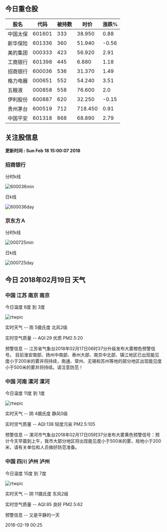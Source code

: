 
## 今日重仓股 

|股名|代码|被持数|时价|涨跌%|
|---|---|---|---|---|
|中国太保|601601|333|38.950|0.88|
|新华保险|601336|360|51.940|-0.56|
|美的集团|000333|423|56.920|2.91|
|工商银行|601398|445|6.880|1.18|
|招商银行|600036|536|31.370|1.49|
|格力电器|000651|552|54.240|3.51|
|五粮液|000858|558|76.600|2.0|
|伊利股份|600887|620|32.250|-0.15|
|贵州茅台|600519|712|718.450|0.91|
|中国平安|601318|868|68.890|2.79|

## 关注股信息
**更新时间 : Sun Feb 18 15:00:07 2018**
### 招商银行 
分时k线

![600036min](http://image.sinajs.cn/newchart/min/n/sh600036.gif)

日k线

![600036day](http://image.sinajs.cn/newchart/daily/n/sh600036.gif)

### 京东方Ａ 
分时k线

![000725min](http://image.sinajs.cn/newchart/min/n/sz000725.gif)

日k线

![000725day](http://image.sinajs.cn/newchart/daily/n/sz000725.gif)
## 今日 2018年02月19日 天气
### 中国 江苏 南京 南京

今日温度 6度 到 3度

![rtwpic](http://app1.showapi.com/weather/icon/night/301.png)

实时天气 -- 雨 5摄氏度 北风2级

实时空气质量 -- AQI:29 优质 PM2.5:20

预警信息 -- 江苏省气象台2018年02月17日06时37分升级发布大雾橙色预警信号。
    目前淮安南部、扬州中南部、泰州大部、南京中北部、镇江地区已出现能见度小于200米的雾并将持续，南通、常州、无锡和苏州等地的部分地区出现能见度小于500米的雾并将持续。请注意防范！
    
### 中国 河南 漯河 漯河

今日温度 11度 到 1度

![rtwpic](http://app1.showapi.com/weather/icon/night/02.png)

实时天气 -- 阴 4摄氏度 静风0级

实时空气质量 -- AQI:138 轻度污染 PM2.5:105

预警信息 -- 漯河市气象台2018年02月17日05时37分发布大雾黄色预警信号：预计今天早晨到上午，我市大部分地区将出现能见度小于500米的雾，局地小于200米，请有关单位和人员做好防范准备。
    
### 中国 四川 泸州 泸州

今日温度 15度 到 7度

![rtwpic](http://app1.showapi.com/weather/icon/night/02.png)

实时天气 -- 阴 11摄氏度 东风2级

实时空气质量 -- AQI:85 良好 PM2.5:62

预警信息 -- 又是平静的一天
    
2018-02-19 00:25